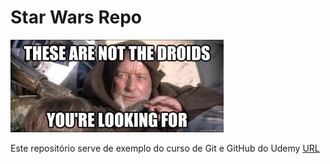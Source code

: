 # Star Wars Repo

![These aren't the droids you're looking for!](./download.jpeg)

Este repositório serve de exemplo do curso de Git e GitHub do Udemy [URL](https://www.udemy.com/course/git-e-github/)
